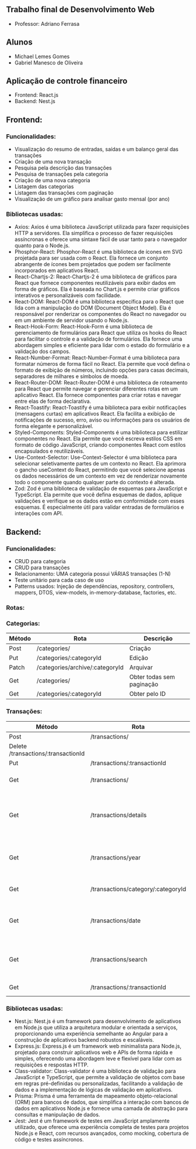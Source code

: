## Trabalho final de Desenvolvimento Web
- Professor: Adriano Ferrasa

## Alunos
- Michael Lemes Gomes
- Gabriel Manesco de Oliveira

## Aplicação de controle financeiro
- Frontend: React.js
- Backend: Nest.js

## Frontend: 
### Funcionalidades:
- Visualização do resumo de entradas, saídas e um balanço geral das transações
- Criação de uma nova transação
- Pesquisa pela descrição das transações
- Pesquisa de transações pela categoria
- Criação de uma nova categoria
- Listagem das categorias
- Listagem das transações com paginação
- Visualização de um gráfico para analisar gasto mensal (por ano)

### Bibliotecas usadas:
- Axios: Axios é uma biblioteca JavaScript utilizada para fazer requisições HTTP a servidores. Ela simplifica o processo de fazer requisições assíncronas e oferece uma sintaxe fácil de usar tanto para o navegador quanto para o Node.js.
- Phosphor-React: Phosphor-React é uma biblioteca de ícones em SVG projetada para ser usada com o React. Ela fornece um conjunto abrangente de ícones bem projetados que podem ser facilmente incorporados em aplicativos React.
- React-Chartjs-2: React-Chartjs-2 é uma biblioteca de gráficos para React que fornece componentes reutilizáveis para exibir dados em forma de gráficos. Ela é baseada no Chart.js e permite criar gráficos interativos e personalizáveis com facilidade.
- React-DOM: React-DOM é uma biblioteca específica para o React que lida com a manipulação do DOM (Document Object Model). Ela é responsável por renderizar os componentes do React no navegador ou em um ambiente de servidor usando o Node.js.
- React-Hook-Form: React-Hook-Form é uma biblioteca de gerenciamento de formulários para React que utiliza os hooks do React para facilitar o controle e a validação de formulários. Ela fornece uma abordagem simples e eficiente para lidar com o estado do formulário e a validação dos campos.
- React-Number-Format: React-Number-Format é uma biblioteca para formatar números de forma fácil no React. Ela permite que você defina o formato de exibição de números, incluindo opções para casas decimais, separadores de milhares e símbolos de moeda.
- React-Router-DOM: React-Router-DOM é uma biblioteca de roteamento para React que permite navegar e gerenciar diferentes rotas em um aplicativo React. Ela fornece componentes para criar rotas e navegar entre elas de forma declarativa.
- React-Toastify: React-Toastify é uma biblioteca para exibir notificações (mensagens curtas) em aplicativos React. Ela facilita a exibição de notificações de sucesso, erro, aviso ou informações para os usuários de forma elegante e personalizável.
- Styled-Components: Styled-Components é uma biblioteca para estilizar componentes no React. Ela permite que você escreva estilos CSS em formato de código JavaScript, criando componentes React com estilos encapsulados e reutilizáveis.
- Use-Context-Selector: Use-Context-Selector é uma biblioteca para selecionar seletivamente partes de um contexto no React. Ela aprimora o gancho useContext do React, permitindo que você selecione apenas os dados necessários de um contexto em vez de renderizar novamente todo o componente quando qualquer parte do contexto é alterada.
- Zod: Zod é uma biblioteca de validação de esquemas para JavaScript e TypeScript. Ela permite que você defina esquemas de dados, aplique validações e verifique se os dados estão em conformidade com esses esquemas. É especialmente útil para validar entradas de formulários e interações com API.


## Backend: 
### Funcionalidades:
- CRUD para categoria  
- CRUD para transações
- Relacionamento: UMA categoria possui VÁRIAS transações (1-N)
- Teste unitário para cada caso de uso
- Patterns usados: Injeção de dependências, repository, controllers, mappers, DTOS, view-models, in-memory-database, factories, etc. 


### Rotas:
### Categorias:
| Método  | Rota | Descrição |
| ------------- | ------------- | ------------- |
| Post  | /categories/  | Criação  |
| Put  | /categories/:categoryId  | Edição  |
| Patch  | /categories/archive/:categoryId  | Arquivar  |
| Get  | /categories/  | Obter todas sem paginação  |
| Get  | /categories/:categoryId  | Obter pelo ID  |

### Transações:
| Método  | Rota | Descrição |
| ------------- | ------------- | ------------- |
| Post  | /transactions/ | Criação  |
| Delete /transactions/:transactionId |  | Exclusão  |
| Put  | /transactions/:transactionId | Editar  |
| Get  | /transactions/ | Obter todas com paginação  |
| Get  | /transactions/details | Obter todas sem paginação e apenas com o tipo e valor  |
| Get  | /transactions/year | Obter todos os gastos mensais por ano  |
| Get  | /transactions/category/:categoryId | Obter todas por categoria  |
| Get  | /transactions/date | Obter todas por um intervalo de datas  |
| Get  | /transactions/search | Busca por transações pela query no campo descrição  |
| Get  | /transactions/:transactionId | Obter pelo ID |

### Bibliotecas usadas:
- Nest.js: Nest.js é um framework para desenvolvimento de aplicativos em Node.js que utiliza a arquitetura modular e orientada a serviços, proporcionando uma experiência semelhante ao Angular para a construção de aplicativos backend robustos e escaláveis.
- Express.js: Express.js é um framework web minimalista para Node.js, projetado para construir aplicativos web e APIs de forma rápida e simples, oferecendo uma abordagem leve e flexível para lidar com as requisições e respostas HTTP.
- Class-validator: Class-validator é uma biblioteca de validação para JavaScript e TypeScript, que permite a validação de objetos com base em regras pré-definidas ou personalizadas, facilitando a validação de dados e a implementação de lógicas de validação em aplicativos.
- Prisma: Prisma é uma ferramenta de mapeamento objeto-relacional (ORM) para bancos de dados, que simplifica a interação com bancos de dados em aplicativos Node.js e fornece uma camada de abstração para consultas e manipulação de dados.
- Jest: Jest é um framework de testes em JavaScript amplamente utilizado, que oferece uma experiência completa de testes para projetos Node.js e React, com recursos avançados, como mocking, cobertura de código e testes assíncronos.
